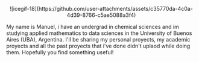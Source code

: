 
<p align="center">
![icegif-18](https://github.com/user-attachments/assets/c35770da-4c0a-4d39-8766-c5ae5088a3f4)


My name is Manuel, i have an undergrad in chemical sciences and im studying applied mathematics to data sciences in the University of Buenos Aires (UBA), Argentina. 
I'll be sharing my personal proyects, my academic proyects and  all the past proyects that i've done didn't uplaod while doing them. Hopefully you find something useful! 

